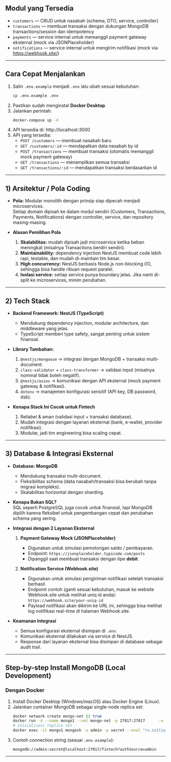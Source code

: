 
## Modul yang Tersedia
- `customers` — CRUD untuk nasabah (schema, DTO, service, controller)  
- `transactions` — membuat transaksi dengan dukungan MongoDB transactions/session dan idempotency  
- `payments` — service internal untuk memanggil payment gateway eksternal (mock via JSONPlaceholder)  
- `notifications` — service internal untuk mengirim notifikasi (mock via https://webhook.site/)  

---

## Cara Cepat Menjalankan
1. Salin `.env.example` menjadi `.env` lalu ubah sesuai kebutuhan:
   ```bash
   cp .env.example .env
   ```
2. Pastikan sudah menginstal **Docker Desktop**.
3. Jalankan perintah:
   ```bash
   docker-compose up -d
4. API tersedia di: http://localhost:3000
5. API yang tersedia:
   - `POST /customers` — membuat nasabah baru
   - `GET /customers/:id` — mendapatkan data nasabah by id
   - `POST /transactions` — membuat transaksi (otomatis memanggil mock payment gateway)
   - `GET /transactions` — menampilkan semua transaksi
   - `GET /transactions/:id` — mendapatkan transaksi berdasarkan id

---

## 1) Arsitektur / Pola Coding
- **Pola:** Modular monolith dengan prinsip siap dipecah menjadi microservices.  
  Setiap domain dipisah ke dalam modul sendiri (Customers, Transactions, Payments, Notifications) dengan controller, service, dan repository masing-masing.

- **Alasan Pemilihan Pola**
  1. **Skalabilitas:** mudah dipisah jadi microservice ketika beban meningkat (misalnya Transactions berdiri sendiri).  
  2. **Maintainability:** dependency injection NestJS membuat code lebih rapi, testable, dan mudah di-maintain tim besar.  
  3. **High concurrency:** NestJS berbasis Node.js non-blocking I/O, sehingga bisa handle ribuan request paralel.  
  4. **Isolasi service:** setiap service punya boundary jelas. Jika nanti di-split ke microservices, minim perubahan.  

---

## 2) Tech Stack
- **Backend Framework: NestJS (TypeScript)**  
  - Mendukung dependency injection, modular architecture, dan middleware yang jelas.  
  - TypeScript memberi type safety, sangat penting untuk sistem finansial.  

- **Library Tambahan:**
  1. `@nestjs/mongoose` → integrasi dengan MongoDB + transaksi multi-document.  
  2. `class-validator` + `class-transformer` → validasi input (misalnya nominal tidak boleh negatif).  
  3. `@nestjs/axios` → komunikasi dengan API eksternal (mock payment gateway & notifikasi).  
  4. `dotenv` → manajemen konfigurasi sensitif (API key, DB password, dsb).  

- **Kenapa Stack Ini Cocok untuk Fintech**
  1. Reliabel & aman (validasi input + transaksi database).  
  2. Mudah integrasi dengan layanan eksternal (bank, e-wallet, provider notifikasi).  
  3. Modular, jadi tim engineering bisa scaling cepat.  

---

## 3) Database & Integrasi Eksternal
- **Database: MongoDB**  
  - Mendukung transaksi multi-document.  
  - Fleksibilitas schema (data nasabah/transaksi bisa berubah tanpa migrasi kompleks).  
  - Skalabilitas horizontal dengan sharding.  

- **Kenapa Bukan SQL?**  
  SQL seperti PostgreSQL juga cocok untuk finansial, tapi MongoDB dipilih karena fleksibel untuk pengembangan cepat dan perubahan schema yang sering.  

- **Integrasi dengan 2 Layanan Eksternal**
  1. **Payment Gateway Mock (JSONPlaceholder)**  
     - Digunakan untuk simulasi pemotongan saldo / pembayaran.
     - Endpoint: `https://jsonplaceholder.typicode.com/posts`
     - Dipanggil saat membuat transaksi dengan tipe **debit**. 

  2. **Notification Service (Webhook.site)** 
     - Digunakan untuk simulasi pengiriman notifikasi setelah transaksi berhasil.
     - Endpoint contoh (ganti sesuai kebutuhan, masuk ke website Webhook.site untuk melihat uniq id anda):  
     `https://webhook.site/your-uniq-id`
     - Payload notifikasi akan dikirim ke URL ini, sehingga bisa melihat log notifikasi real-time di halaman Webhook.site.  

- **Keamanan Integrasi**  
  - Semua konfigurasi eksternal disimpan di `.env`.  
  - Komunikasi eksternal dilakukan via service di NestJS.  
  - Response dari layanan eksternal bisa disimpan di database sebagai audit trail.  

---

## Step-by-step Install MongoDB (Local Development)

### Dengan Docker
1. Install Docker Desktop (Windows/macOS) atau Docker Engine (Linux).  
2. Jalankan container MongoDB sebagai single-node replica set:  
   ```bash
   docker network create mongo-net || true
   docker run -d --name mongo1 --net mongo-net -p 27017:27017      -e MONGO_INITDB_ROOT_USERNAME=admin      -e MONGO_INITDB_ROOT_PASSWORD=secret      mongo:6 --replSet rs0 --bind_ip_all
   # inisialisasi replica set
   docker exec -it mongo1 mongosh -u admin -p secret --eval "rs.initiate()"
   ```
3. Contoh connection string (sesuai `.env.example`):  
   ```
   mongodb://admin:secret@localhost:27017/fintech?authSource=admin
   ```

---

